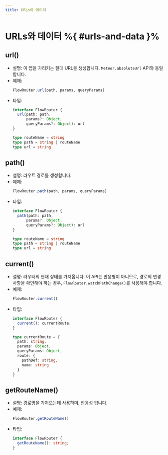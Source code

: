 ```yaml
---
title: URLs와 데이터
---
```


# URLs와 데이터 %{ #urls-and-data }%

## url()

- 설명: 이 앱을 가리키는 절대 URL을 생성합니다.
  `Meteor.absoluteUrl` API와 동일합니다.
- 예제:
  ```js
  FlowRouter.url(path, params, queryParams)
  ```
- 타입:
  ```ts
  interface FlowRouter {
    url(path: path,
        params?: Object,
        queryParams?: Object): url
  }
  
  type routeName = string
  type path = string | routeName
  type url = string
  ```

## path()

- 설명: 라우트 경로를 생성합니다.
- 예제:
  ```js
  FlowRouter.path(path, params, queryParams)
  ```
- 타입:
  ```ts
  interface FlowRouter {
    path(path: path,
        params?: Object,
        queryParams?: Object): url
  }
  
  type routeName = string
  type path = string | routeName
  type url = string
  ```

## current()

- 설명: 라우터의 현재 상태를 가져옵니다.
  이 API는 반응형이 아니므로,
  경로의 변경 사항을 확인해야 하는 경우,
  `FlowRouter.watchPathChange()`를 사용해야 합니다.
- 예제:
  ```js
  FlowRouter.current()
  ```
- 타입:
  ```ts
  interface FlowRouter {
    current(): currentRoute;
  }
  
  type currentRoute = {
    path: string,
    params: Object,
    queryParams: Object,
    route: {
      pathDef: string,
      name: string
    }
  }
  ```

## getRouteName()

- 설명: 경로명을 가져오는데 사용하며, 반응성 입니다.
- 예제:
  ```js
  FlowRouter.getRouteName()
  ```
- 타입:
  ```ts
  interface FlowRouter {
    getRouteName(): string;
  }
  ```